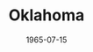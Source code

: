 ---
title: Oklahoma
date: 1965-07-15
closing_date: 1965-07-30
layout: productions
featured_image:
image_caption:
image_credit:
playbill:
Theatre: Theatre Jacksonville
Venue: Little Theatre
cast:
- Aunt Eller: Lois Lee Stewart
- Curly: John Durrett
- Laurey: Nita James
- Ike Skidmore: Gil Gimbel
- Fred: Harry Hodge
- Slim: Bob Starr
- Will Parker: Ken Fallin
- Jud Fry: Paul Galloway
- Ado Annie Carnes: Lynn Arizzi
- Ali Hakim: Marshall Grauer
- Gertie Cummings: Claudia Grauer
- Ellen: Kay Bailey
- Faye: Randy Fry
- Virginia: Terry Tucker
- Vivienne: Pat Sousa
- Kate: Judy Pryor
- Sylvie: Mickey Smith
- Andrew Carnes: Bill Stathius
- Cord Elam: Eddie Dyal
- Jess: Tom Banston
- Mike: Conrad Peterson
- Solo Dancer:
  - Frank Spolar
  - Loretta Dingman
- Corps de Ballet:
  - Mary Ellen Grizzard
  - Delia Sweat
  - Holly Fulford
  - Claudia Gardner
  - Gil Gimbel
  - Eddie Dyal
  - Conrad Peterson
  - Fernando Velandia
crew:
- Director: George Ballis
- Production Designer: Larry Riddle
- Choreographer: Frank Spolar
- Musical Conductor: Al Sturchio
- Stage Manager: Philip Meunier
- Assistant Stage Manager:
  - Carolyn Courreges
  - Thelma Baker
- Costumes:
  - Gwen Nearhoof
  - Carolyn Stecher
  - Gwyda Agnew
  - Barbara Michelson
  - Mickey Fry
  - Debbie Krobalski
- Properties:
  - Carolyn Stecher
  - Gladys Dale
  - Ellen Black
  - Wenonah Wells
- Make-up:
  - Marcy Massaniso
  - Robert Smith
  - Alice Dill
  - Debbie Krobalski
- Lighting:
  - Dave Kent
  - Peggy Miller
  - Krissy Severson
- Scenery:
  - Alan Gilletter
  - Don Cool
  - Harold Nearhoof
  - Charles Vance
  - Gladys Dale
  - Robert Agnew
  - Maria Alarcon
  - Paul Galloway
  - Marcy Massaniso
  - Krissy Severson
- Grip:
  - Harold Nearhoof
  - Dan Cool
  - Bill Aust
  - Maria Alarcon
- Flyman:
  - Alan Gilletter
  - Charles Vance
  - Elliot Baker
orchestra:
- Orchestra:
  - Roger Lynn
  - Joe Bragg
  - Milt Gaskin
  - Steve Ogilvie
  - Bob Walker
  - Paul Cherry
  - Bob Toney
  - Don Thompson
  - Bill Pape
  - Ken Jones
external_links:
---